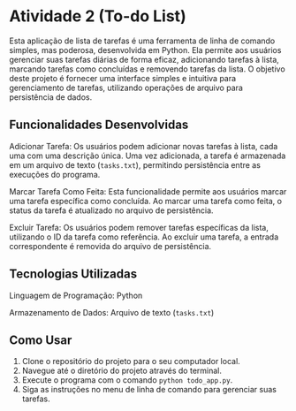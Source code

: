 # Atividade 2 (To-do List)

Esta aplicação de lista de tarefas é uma ferramenta de linha de comando simples, mas poderosa, desenvolvida em Python. Ela permite aos usuários gerenciar suas tarefas diárias de forma eficaz, adicionando tarefas à lista, marcando tarefas como concluídas e removendo tarefas da lista. O objetivo deste projeto é fornecer uma interface simples e intuitiva para gerenciamento de tarefas, utilizando operações de arquivo para persistência de dados.

## Funcionalidades Desenvolvidas

Adicionar Tarefa: Os usuários podem adicionar novas tarefas à lista, cada uma com uma descrição única. Uma vez adicionada, a tarefa é armazenada em um arquivo de texto (`tasks.txt`), permitindo persistência entre as execuções do programa.
  
Marcar Tarefa Como Feita: Esta funcionalidade permite aos usuários marcar uma tarefa específica como concluída. Ao marcar uma tarefa como feita, o status da tarefa é atualizado no arquivo de persistência.
  
Excluir Tarefa: Os usuários podem remover tarefas específicas da lista, utilizando o ID da tarefa como referência. Ao excluir uma tarefa, a entrada correspondente é removida do arquivo de persistência.

## Tecnologias Utilizadas

Linguagem de Programação: Python

Armazenamento de Dados: Arquivo de texto (`tasks.txt`)

## Como Usar

1. Clone o repositório do projeto para o seu computador local.
2. Navegue até o diretório do projeto através do terminal.
3. Execute o programa com o comando `python todo_app.py`.
4. Siga as instruções no menu de linha de comando para gerenciar suas tarefas.

